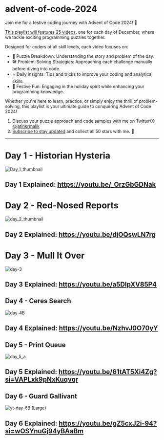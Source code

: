 # advent-of-code-2024

Join me for a festive coding journey with Advent of Code 2024! 🎄 

[This playlist will features 25 videos](https://youtube.com/playlist?list=PL33VRicG3dcV9JRdzmfYDttlpkc_jmvMc&si=8ZVQhuJHwwyKg2Po), one for each day of December, where we tackle exciting programming puzzles together. 

Designed for coders of all skill levels, each video focuses on:

- 🧩 Puzzle Breakdown: Understanding the story and problem of the day.
- 🛠️ Problem-Solving Strategies: Approaching each challenge manually before diving into code.
- ⭐ Daily Insights: Tips and tricks to improve your coding and analytical skills.
- 🎅 Festive Fun: Engaging in the holiday spirit while enhancing your programming knowledge.

Whether you're here to learn, practice, or simply enjoy the thrill of problem-solving, this playlist is your ultimate guide to conquering Advent of Code 2024! 

1. Discuss your puzzle approach and code samples with me on Twitter/X: [@jatinkrmalik](https://x.com/jatinkrmalik)
2. [Subscribe to stay updated](https://youtube.com/playlist?list=PL33VRicG3dcV9JRdzmfYDttlpkc_jmvMc&si=8ZVQhuJHwwyKg2Po) and collect all 50 stars with me. 🎁

---

# Day 1 - Historian Hysteria
![Day_1_thumbnail](https://github.com/user-attachments/assets/ef9e456c-dde6-47aa-a78a-41fb48969e59)

## Day 1 Explained: https://youtu.be/_OrzGbGDNak


# Day 2 - Red-Nosed Reports
![day_2_thumbnail](https://github.com/user-attachments/assets/ea525d21-e24b-4265-9471-0d36b54bda4f)

## Day 2 Explained: https://youtu.be/djOQswLN7rg

# Day 3 - Mull It Over
![day-3](https://github.com/user-attachments/assets/d8baf007-3922-46ba-9a46-694244e312e3)

## Day 3 Explained: https://youtu.be/a5DIpXV85P4

## Day 4 - Ceres Search
![day-4B](https://github.com/user-attachments/assets/b1f07b7f-cb4e-4748-9610-e9898fedcecf)

## Day 4 Explained: https://youtu.be/NzhvJ0O70yY

## Day 5 - Print Queue
![day_5_a](https://github.com/user-attachments/assets/311be4c8-f2e2-4b25-806c-0a70a563d969)

## Day 5 Explained: https://youtu.be/61tAT5Xi4Zg?si=VAPLxk9pNxKuqvqr

## Day 6 - Guard Gallivant
![yt-day-6B (Large)](https://github.com/user-attachments/assets/34e84945-26b0-4ea8-8933-481b2015d83f)

## Day 6 Explained: https://youtu.be/gZ5cxJ2i-94?si=wOSYnuGj94yBAaBm
